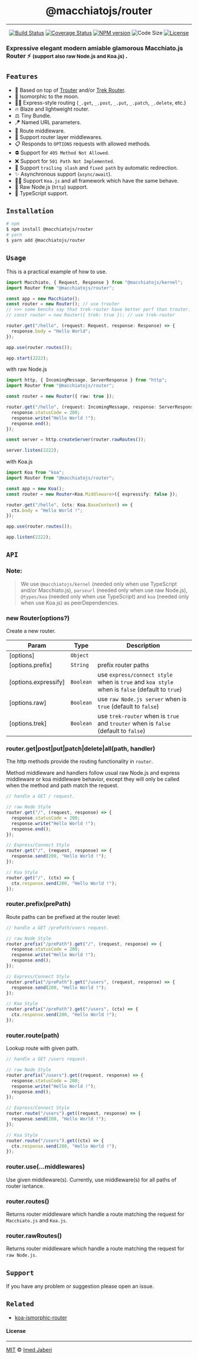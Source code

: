 <div align='center'>

# @macchiatojs/router

---

[![Build Status][travis-img]][travis-url]
[![Coverage Status][coverage-img]][coverage-url]
[![NPM version][npm-badge]][npm-url]
![Code Size][code-size-badge]
[![License][license-badge]][license-url]

</div>

<!-- ***************** -->

[travis-img]: https://travis-ci.com/macchiatojs/router.svg?branch=master
[travis-url]: https://travis-ci.com/macchiatojs/router
[coverage-img]: https://coveralls.io/repos/github/macchiatojs/router/badge.svg?branch=master
[coverage-url]: https://coveralls.io/github/macchiatojs/router?branch=master
[npm-badge]: https://img.shields.io/npm/v/@macchiatojs/router.svg?style=flat
[npm-url]: https://www.npmjs.com/package/@macchiatojs/router
[license-badge]: https://img.shields.io/badge/license-MIT-green.svg?style=flat
[license-url]: https://github.com/macchiatojs/router/blob/master/LICENSE
[code-size-badge]: https://img.shields.io/github/languages/code-size/macchiatojs/router
[pr-welcoming-badge]: https://img.shields.io/badge/PRs-welcome-brightgreen.svg?style=flat
[trouter]: https://github.com/lukeed/trouter
[trek-router]: https://github.com/trekjs/router

<!-- ***************** -->

### Expressive elegant modern amiable glamorous Macchiato.js Router ⚡ <small> (support also raw Node.js and Koa.js) </small>.

## `Features`

- 🦄 Based on top of [Trouter][trouter] and/or [Trek Router][trek-router].
- 🚀 Isomorphic to the moon.
- 💅🏻 Express-style routing (`_.get`, `_.post`, `_.put`, `_.patch`, `_.delete`, etc.)
- 🔥 Blaze and lightweight router.
- ⚖️ Tiny Bundle.
- 🪁 Named URL parameters.
- 🎯 Route middleware.
- 🥞 Support router layer middlewares.
- 📋 Responds to `OPTIONS` requests with allowed methods.
- ⛔️ Support for `405 Method Not Allowed`.
- ❌ Support for `501 Path Not Implemented`.
- 🧼 Support `trailing slash` and `fixed path` by automatic redirection.
- ✨ Asynchronous support (`async/await`).
- 🐱‍👤 Support `Koa.js` and all framework which have the same behave.
- 🐢 Raw Node.js (`http`) support.
- 🎉 TypeScript support.

## `Installation`

```bash
# npm
$ npm install @macchiatojs/router
# yarn
$ yarn add @macchiatojs/router
```

## `Usage`

This is a practical example of how to use.

```typescript
import Macchiato, { Request, Response } from "@macchiatojs/kernel";
import Router from "@macchiatojs/router";

const app = new Macchiato();
const router = new Router(); // use trouter
// >>> some benchs say that trek-router have better perf than trouter. <<< //
// const router = new Router({ trek: true }); // use trek-router

router.get("/hello", (request: Request, response: Response) => {
  response.body = "Hello World";
});

app.use(router.routes());

app.start(2222);
```

with raw Node.js

```typescript
import http, { IncomingMessage, ServerResponse } from "http";
import Router from "@macchiatojs/router";

const router = new Router({ raw: true });

router.get("/hello", (request: IncomingMessage, response: ServerResponse) => {
  response.statusCode = 200;
  response.write("Hello World !");
  response.end();
});

const server = http.createServer(router.rawRoutes());

server.listen(2222);
```

with Koa.js

```typescript
import Koa from "koa";
import Router from "@macchiatojs/router";

const app = new Koa();
const router = new Router<Koa.Middleware>({ expressify: false });

router.get("/hello", (ctx: Koa.BaseContext) => {
  ctx.body = "Hello World !";
});

app.use(router.routes());

app.listen(2222);
```

## `API`

### Note:

> We use `@macchiatojs/kernel` (needed only when use TypeScript and/or Macchiato.js), `parseurl` (needed only when use raw Node.js), `@types/koa` (needed only when use TypeScript) and `koa` (needed only when use Koa.js) as peerDependencies.

### new Router(options?)

Create a new router.

| Param                | Type      | Description                                                                                    |
| -------------------- | --------- | ---------------------------------------------------------------------------------------------- |
| [options]            | `Object`  |                                                                                                |
| [options.prefix]     | `String`  | prefix router paths                                                                            |
| [options.expressify] | `Boolean` | use `express/connect style` when is `true` and `koa style` when is `false` (default to `true`) |
| [options.raw]        | `Boolean` | use `raw Node.js server` when is `true` (default to `false`)                                   |
| [options.trek]       | `Boolean` | use `trek-router` when is `true` and `trouter` when is `false` (default to `false`)            |

### router.get|post|put|patch|delete|all(path, handler)

The http methods provide the routing functionality in `router`.

Method middleware and handlers follow usual raw Node.js and express middleware or koa middleware behavior, except they will only be called when the method and path match the request.

```js
// handle a GET / request.

// raw Node Style
router.get("/", (request, response) => {
  response.statusCode = 200;
  response.write("Hello World !");
  response.end();
});

// Express/Connect Style
router.get("/", (request, response) => {
  response.send(200, "Hello World !");
});

// Koa Style
router.get("/", (ctx) => {
  ctx.response.send(200, "Hello World !");
});
```

### router.prefix(prePath)

Route paths can be prefixed at the router level:

```js
// handle a GET /prePath/users request.

// raw Node Style
router.prefix("/prePath").get("/", (request, response) => {
  response.statusCode = 200;
  response.write("Hello World !");
  response.end();
});

// Express/Connect Style
router.prefix("/prePath").get("/users", (request, response) => {
  response.send(200, "Hello World !");
});

// Koa Style
router.prefix("/prePath").get("/users", (ctx) => {
  ctx.response.send(200, "Hello World !");
});
```

### router.route(path)

Lookup route with given path.

```js
// handle a GET /users request.

// raw Node Style
router.prefix("/users").get((request, response) => {
  response.statusCode = 200;
  response.write("Hello World !");
  response.end();
});

// Express/Connect Style
router.route("/users").get((request, response) => {
  response.send(200, "Hello World !");
});

// Koa Style
router.route("/users").get((ctx) => {
  ctx.response.send(200, "Hello World !");
});
```

### router.use(...middlewares)

Use given middleware(s). Currently, use middleware(s) for all paths of router isntance.

### router.routes()

Returns router middleware which handle a route matching the request for `Macchiato.js` and `Koa.js`.

### router.rawRoutes()

Returns router middleware which handle a route matching the request for `raw Node.js`.

## `Support`

If you have any problem or suggestion please open an issue.

## `Related`

- [koa-ismorphic-router](https://github.com/3imed-jaberi/koa-isomorphic-router)

#### License

---

[MIT](LICENSE) &copy; [Imed Jaberi](https://github.com/3imed-jaberi)
